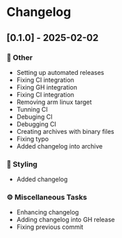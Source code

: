 # Changelog

## [0.1.0] - 2025-02-02

### 💼 Other

- Setting up automated releases
- Fixing CI integration
- Fixing GH integration
- Fixing CI integration
- Removing arm linux target
- Tunning CI
- Debuging CI
- Debugging CI
- Creating archives with binary files
- Fixing typo
- Added changelog into archive

### 🎨 Styling

- Added changelog

### ⚙️ Miscellaneous Tasks

- Enhancing changelog
- Adding changelog into GH release
- Fixing previous commit

<!-- generated by git-cliff -->
